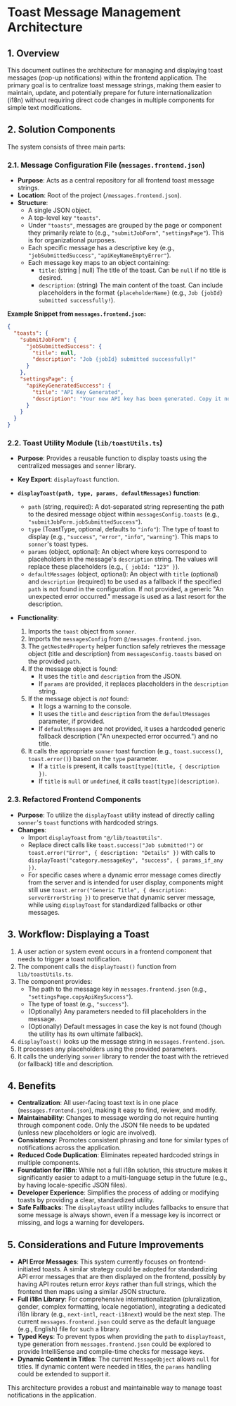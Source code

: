 # Toast Message Management Architecture

## 1. Overview

This document outlines the architecture for managing and displaying toast messages (pop-up notifications) within the frontend application. The primary goal is to centralize toast message strings, making them easier to maintain, update, and potentially prepare for future internationalization (i18n) without requiring direct code changes in multiple components for simple text modifications.

## 2. Solution Components

The system consists of three main parts:

### 2.1. Message Configuration File (`messages.frontend.json`)

*   **Purpose**: Acts as a central repository for all frontend toast message strings.
*   **Location**: Root of the project (`/messages.frontend.json`).
*   **Structure**:
    *   A single JSON object.
    *   A top-level key `"toasts"`.
    *   Under `"toasts"`, messages are grouped by the page or component they primarily relate to (e.g., `"submitJobForm"`, `"settingsPage"`). This is for organizational purposes.
    *   Each specific message has a descriptive key (e.g., `"jobSubmittedSuccess"`, `"apiKeyNameEmptyError"`).
    *   Each message key maps to an object containing:
        *   `title`: (string | null) The title of the toast. Can be `null` if no title is desired.
        *   `description`: (string) The main content of the toast. Can include placeholders in the format `{placeholderName}` (e.g., `Job {jobId} submitted successfully!`).

**Example Snippet from `messages.frontend.json`:**
```json
{
  "toasts": {
    "submitJobForm": {
      "jobSubmittedSuccess": {
        "title": null,
        "description": "Job {jobId} submitted successfully!"
      }
    },
    "settingsPage": {
      "apiKeyGeneratedSuccess": {
        "title": "API Key Generated",
        "description": "Your new API key has been generated. Copy it now, it won't be shown again!"
      }
    }
  }
}
```

### 2.2. Toast Utility Module (`lib/toastUtils.ts`)

*   **Purpose**: Provides a reusable function to display toasts using the centralized messages and `sonner` library.
*   **Key Export**: `displayToast` function.

*   **`displayToast(path, type, params, defaultMessages)` function**:
    *   `path` (string, required): A dot-separated string representing the path to the desired message object within `messagesConfig.toasts` (e.g., `"submitJobForm.jobSubmittedSuccess"`).
    *   `type` (ToastType, optional, defaults to `"info"`): The type of toast to display (e.g., `"success"`, `"error"`, `"info"`, `"warning"`). This maps to `sonner`'s toast types.
    *   `params` (object, optional): An object where keys correspond to placeholders in the message's `description` string. The values will replace these placeholders (e.g., `{ jobId: "123" }`).
    *   `defaultMessages` (object, optional): An object with `title` (optional) and `description` (required) to be used as a fallback if the specified `path` is not found in the configuration. If not provided, a generic "An unexpected error occurred." message is used as a last resort for the description.

*   **Functionality**:
    1.  Imports the `toast` object from `sonner`.
    2.  Imports the `messagesConfig` from `@/messages.frontend.json`.
    3.  The `getNestedProperty` helper function safely retrieves the message object (title and description) from `messagesConfig.toasts` based on the provided `path`.
    4.  If the message object is found:
        *   It uses the `title` and `description` from the JSON.
        *   If `params` are provided, it replaces placeholders in the `description` string.
    5.  If the message object is *not* found:
        *   It logs a warning to the console.
        *   It uses the `title` and `description` from the `defaultMessages` parameter, if provided.
        *   If `defaultMessages` are not provided, it uses a hardcoded generic fallback description ("An unexpected error occurred.") and no title.
    6.  It calls the appropriate `sonner` toast function (e.g., `toast.success()`, `toast.error()`) based on the `type` parameter.
        *   If a `title` is present, it calls `toast[type](title, { description })`.
        *   If `title` is `null` or `undefined`, it calls `toast[type](description)`.

### 2.3. Refactored Frontend Components

*   **Purpose**: To utilize the `displayToast` utility instead of directly calling `sonner`'s `toast` functions with hardcoded strings.
*   **Changes**:
    *   Import `displayToast` from `"@/lib/toastUtils"`.
    *   Replace direct calls like `toast.success("Job submitted!")` or `toast.error("Error", { description: "Details" })` with calls to `displayToast("category.messageKey", "success", { params_if_any })`.
    *   For specific cases where a dynamic error message comes directly from the server and is intended for user display, components might still use `toast.error("Generic Title", { description: serverErrorString })` to preserve that dynamic server message, while using `displayToast` for standardized fallbacks or other messages.

## 3. Workflow: Displaying a Toast

1.  A user action or system event occurs in a frontend component that needs to trigger a toast notification.
2.  The component calls the `displayToast()` function from `lib/toastUtils.ts`.
3.  The component provides:
    *   The path to the message key in `messages.frontend.json` (e.g., `"settingsPage.copyApiKeySuccess"`).
    *   The type of toast (e.g., `"success"`).
    *   (Optionally) Any parameters needed to fill placeholders in the message.
    *   (Optionally) Default messages in case the key is not found (though the utility has its own ultimate fallback).
4.  `displayToast()` looks up the message string in `messages.frontend.json`.
5.  It processes any placeholders using the provided parameters.
6.  It calls the underlying `sonner` library to render the toast with the retrieved (or fallback) title and description.

## 4. Benefits

*   **Centralization**: All user-facing toast text is in one place (`messages.frontend.json`), making it easy to find, review, and modify.
*   **Maintainability**: Changes to message wording do not require hunting through component code. Only the JSON file needs to be updated (unless new placeholders or logic are involved).
*   **Consistency**: Promotes consistent phrasing and tone for similar types of notifications across the application.
*   **Reduced Code Duplication**: Eliminates repeated hardcoded strings in multiple components.
*   **Foundation for i18n**: While not a full i18n solution, this structure makes it significantly easier to adapt to a multi-language setup in the future (e.g., by having locale-specific JSON files).
*   **Developer Experience**: Simplifies the process of adding or modifying toasts by providing a clear, standardized utility.
*   **Safe Fallbacks**: The `displayToast` utility includes fallbacks to ensure that some message is always shown, even if a message key is incorrect or missing, and logs a warning for developers.

## 5. Considerations and Future Improvements

*   **API Error Messages**: This system currently focuses on frontend-initiated toasts. A similar strategy could be adopted for standardizing API error messages that are then displayed on the frontend, possibly by having API routes return error *keys* rather than full strings, which the frontend then maps using a similar JSON structure.
*   **Full i18n Library**: For comprehensive internationalization (pluralization, gender, complex formatting, locale negotiation), integrating a dedicated i18n library (e.g., `next-intl`, `react-i18next`) would be the next step. The current `messages.frontend.json` could serve as the default language (e.g., English) file for such a library.
*   **Typed Keys**: To prevent typos when providing the `path` to `displayToast`, type generation from `messages.frontend.json` could be explored to provide IntelliSense and compile-time checks for message keys.
*   **Dynamic Content in Titles**: The current `MessageObject` allows `null` for titles. If dynamic content were needed in titles, the `params` handling could be extended to support it.

This architecture provides a robust and maintainable way to manage toast notifications in the application. 